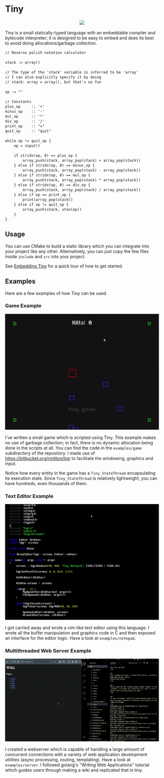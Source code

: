 # Tiny

<p align="center">
    <img src="https://github.com/goodpaul6/Tiny/assets/3721423/99231ec9-c0e6-42da-9c89-3c41128cba8c" width="250" />
</p>

Tiny is a small statically-typed language with an embeddable compiler and bytecode interpreter; it is designed to be easy to embed
and does its best to avoid doing allocations/garbage collection.

```
// Reverse polish notation calculator

stack := array()

// The type of the 'stack' variable is inferred to be 'array'
// I can also explicitly specify it by doing
// stack: array = array(), but that's no fun

op := ""

// Constants
plus_op     :: '+'
minus_op    :: '-'
mul_op      :: '*'
div_op      :: '/'
print_op    :: "="
quit_op     :: "quit"

while op != quit_op {
    op = input()

    if stridx(op, 0) == plus_op {
        array_push(stack, array_pop(stack) + array_pop(stack))
    } else if stridx(op, 0) == minus_op {
        array_push(stack, array_pop(stack) - array_pop(stack))
    } else if stridx(op, 0) == mul_op {
        array_push(stack, array_pop(stack) * array_pop(stack))
    } else if stridx(op, 0) == div_op {
        array_push(stack, array_pop(stack) / array_pop(stack))
    } else if op == print_op {
        print(array_pop(stack))
    } else if op != quit_op {
        array_push(stack, ston(op))
    }
}
```

## Usage

You can use CMake to build a static library which you can integrate into your project
like any other. Alternatively, you can just copy the few files inside `include` and `src` into your project.

See [Embedding Tiny](https://github.com/goodpaul6/Tiny/wiki/Embedding-Tiny) for a quick tour of how to get started.

## Examples

Here are a few examples of how Tiny can be used.

### Game Example

![Alt text](examples/game/images/game.gif?raw=true "Tiny Game")

I've written a small game which is scripted using Tiny. This example makes no use of garbage collection; in fact, there is no dynamic allocation being done in the scripts at all.
You can find the code in the `examples/game` subdirectory of the repository. I made use of https://bitbucket.org/rmitton/tigr to facilitate the windowing, graphics and input.

Notice how every entity in the game has a `Tiny_StateThread` encapsulating its execution state. Since `Tiny_StateThread` is relatively lightweight, you can have hundreds, even thousands of them.

### Text Editor Example

![Alt text](examples/notepad/images/display.gif?raw=true "Tiny Notepad")

I got carried away and wrote a vim-like text editor using this language.
I wrote all the buffer manipulation and graphics code in C and then exposed an interface for the editor logic. Have a look at `examples/notepad`.

### Multithreaded Web Server Example

![Alt text](examples/server/images/wiki.gif?raw=true "Tiny Wiki")

I created a webserver which is capable of handling a large amount of concurrent connections with a variety of web application
development utilities (async processing, routing, templating). Have a look at `examples/server`. I followed golang's
"Writing Web Applications" tutorial which guides users through making a wiki and replicated that in tiny.
